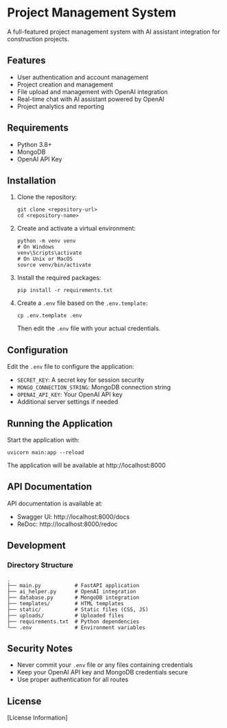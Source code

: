 # Project Management System

A full-featured project management system with AI assistant integration for construction projects.

## Features

- User authentication and account management
- Project creation and management
- File upload and management with OpenAI integration
- Real-time chat with AI assistant powered by OpenAI
- Project analytics and reporting

## Requirements

- Python 3.8+
- MongoDB
- OpenAI API Key

## Installation

1. Clone the repository:
   ```
   git clone <repository-url>
   cd <repository-name>
   ```

2. Create and activate a virtual environment:
   ```
   python -m venv venv
   # On Windows
   venv\Scripts\activate
   # On Unix or MacOS
   source venv/bin/activate
   ```

3. Install the required packages:
   ```
   pip install -r requirements.txt
   ```

4. Create a `.env` file based on the `.env.template`:
   ```
   cp .env.template .env
   ```
   Then edit the `.env` file with your actual credentials.

## Configuration

Edit the `.env` file to configure the application:

- `SECRET_KEY`: A secret key for session security
- `MONGO_CONNECTION_STRING`: MongoDB connection string
- `OPENAI_API_KEY`: Your OpenAI API key
- Additional server settings if needed

## Running the Application

Start the application with:

```
uvicorn main:app --reload
```

The application will be available at http://localhost:8000

## API Documentation

API documentation is available at:

- Swagger UI: http://localhost:8000/docs
- ReDoc: http://localhost:8000/redoc

## Development

### Directory Structure

```
.
├── main.py           # FastAPI application
├── ai_helper.py      # OpenAI integration
├── database.py       # MongoDB integration
├── templates/        # HTML templates
├── static/           # Static files (CSS, JS)
├── uploads/          # Uploaded files
├── requirements.txt  # Python dependencies
└── .env              # Environment variables
```

## Security Notes

- Never commit your `.env` file or any files containing credentials
- Keep your OpenAI API key and MongoDB credentials secure
- Use proper authentication for all routes

## License

[License Information] 